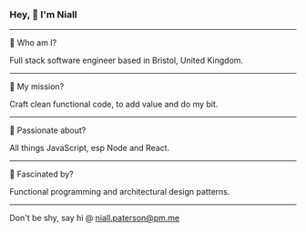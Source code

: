 ### Hey, 👋 I'm Niall

---

🥞 Who am I?

Full stack software engineer based in Bristol, United Kingdom. 

---

🚀 My mission? 

Craft clean functional code, to add value and do my bit.

---

🥰 Passionate about?

All things JavaScript, esp Node and React.

---

🤯 Fascinated by?

Functional programming and architectural design patterns.

---

Don't be shy, say hi @ <niall.paterson@pm.me>
